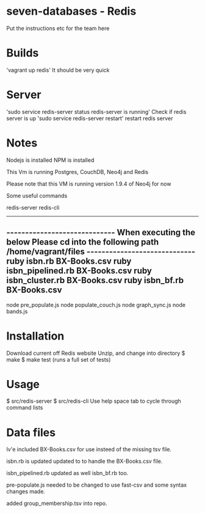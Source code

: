 # seven-databases - Redis

Put the instructions etc for the team here

# Builds

'vagrant up redis' It should be very quick

# Server

'sudo service redis-server status redis-server is running' Check if redis server is up
'sudo service redis-server restart' restart redis server

# Notes

Nodejs is installed
NPM is installed

This Vm is running Postgres, CouchDB, Neo4j and Redis

Please note that this VM is running version 1.9.4 of Neo4j for now

Some useful commands

redis-server
redis-cli

------------------------------------------------------------------------------------------------------------------------------------------
----------------------------- When executing the below Please cd into the following path /home/vagrant/files -----------------------------
ruby isbn.rb BX-Books.csv
ruby isbn_pipelined.rb BX-Books.csv
ruby isbn_cluster.rb BX-Books.csv
ruby isbn_bf.rb BX-Books.csv
------------------------------------------------------------------------------------------------------------------------------------------


node pre_populate.js
node populate_couch.js
node graph_sync.js
node bands.js

# Installation
Download current off Redis website
Unzip, and change into directory
$ make
$ make test (runs a full set of tests)

# Usage
$ src/redis-server
$ src/redis-cli
Use help space tab to cycle through command lists

# Data files

Iv'e included BX-Books.csv for use insteed of the missing tsv file.

isbn.rb is updated updated to to handle the BX-Books.csv file.

isbn_pipelined.rb updated as well isbn_bf.rb too.

pre-populate.js needed to be changed to use fast-csv and some syntax changes made.

added group_membership.tsv into repo.